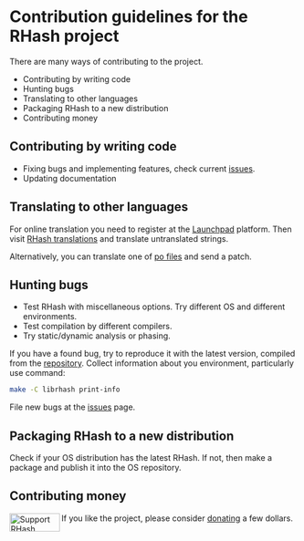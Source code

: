 # Contribution guidelines for the RHash project

There are many ways of contributing to the project.
* Contributing by writing code
* Hunting bugs
* Translating to other languages
* Packaging RHash to a new distribution
* Contributing money

## Contributing by writing code
* Fixing bugs and implementing features, check current [issues].
* Updating documentation

## Translating to other languages
For online translation you need to register at the [Launchpad] platform.
Then visit [RHash translations] and translate untranslated strings.

Alternatively, you can translate one of [po files](../po/) and send a patch.

## Hunting bugs
* Test RHash with miscellaneous options. Try different OS and different environments.
* Test compilation by different compilers.
* Try static/dynamic analysis or phasing.

If you have a found bug, try to reproduce it with the latest version, compiled from
the [repository]. Collect information about you environment, particularly use command:
```sh
make -C librhash print-info
```
File new bugs at the [issues] page.

## Packaging RHash to a new distribution
Check if your OS distribution has the latest RHash. If not, then make a package and publish it into the OS repository.

## Contributing money
<a href="http://sourceforge.net/donate/index.php?group_id=205103"><img align="left" src="http://images.sourceforge.net/images/project-support.jpg" width="88" height="32" border="0" alt="Support RHash" title="Please donate to support RHash development!"/></a>
If you like the project, please consider [donating] a few dollars.

[issues]: https://github.com/rhash/RHash/issues
[Launchpad]: https://launchpad.net/
[RHash translations]: https://translations.launchpad.net/rhash/
[repository]: https://github.com/rhash/RHash/
[donating]: http://sourceforge.net/donate/index.php?group_id=205103
